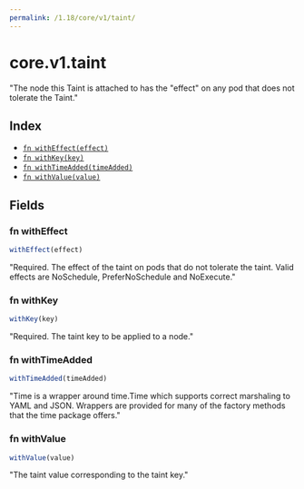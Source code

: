 ```yaml
---
permalink: /1.18/core/v1/taint/
---
```


# core.v1.taint

"The node this Taint is attached to has the \"effect\" on any pod that does not tolerate the Taint."

## Index

* [`fn withEffect(effect)`](#fn-witheffect)
* [`fn withKey(key)`](#fn-withkey)
* [`fn withTimeAdded(timeAdded)`](#fn-withtimeadded)
* [`fn withValue(value)`](#fn-withvalue)

## Fields

### fn withEffect

```ts
withEffect(effect)
```

"Required. The effect of the taint on pods that do not tolerate the taint. Valid effects are NoSchedule, PreferNoSchedule and NoExecute."

### fn withKey

```ts
withKey(key)
```

"Required. The taint key to be applied to a node."

### fn withTimeAdded

```ts
withTimeAdded(timeAdded)
```

"Time is a wrapper around time.Time which supports correct marshaling to YAML and JSON.  Wrappers are provided for many of the factory methods that the time package offers."

### fn withValue

```ts
withValue(value)
```

"The taint value corresponding to the taint key."